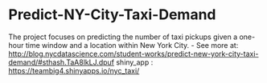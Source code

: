 # Predict-NY-City-Taxi-Demand
The project focuses on predicting the number of taxi pickups given a one-hour time window and a location within New York City.  - See more at: http://blog.nycdatascience.com/student-works/predict-new-york-city-taxi-demand/#sthash.TaA8lkLJ.dpuf
shiny_app : https://teambig4.shinyapps.io/nyc_taxi/

